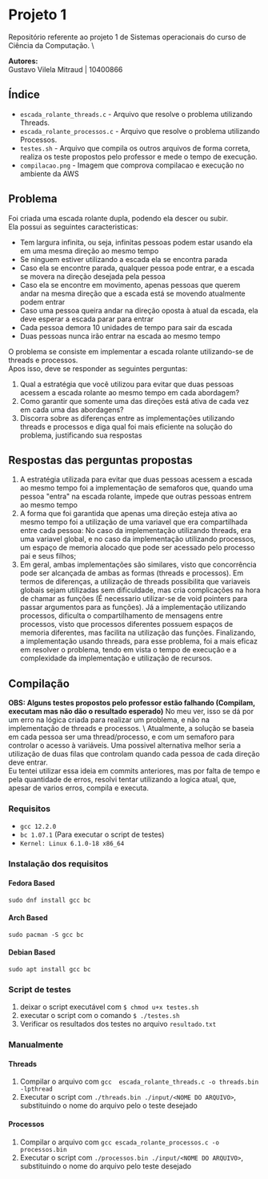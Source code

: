 # Projeto 1

Repositório referente ao projeto 1 de Sistemas operacionais do curso de Ciência da Computação. \

**Autores:**\
Gustavo Vilela Mitraud | 10400866

## Índice

- `escada_rolante_threads.c` - Arquivo que resolve o problema utilizando Threads.
- `escada_rolante_processos.c` - Arquivo que resolve o problema utilizando Processos.
- `testes.sh` - Arquivo que compila os outros arquivos de forma correta, realiza os teste propostos pelo professor e mede o tempo de execução.
- `compilacao.png` - Imagem que comprova compilacao e execução no ambiente da AWS

## Problema 

Foi criada uma escada rolante dupla, podendo ela descer ou subir. \
Ela possui as seguintes caracteristicas: 
- Tem largura infinita, ou seja, infinitas pessoas podem estar usando ela em uma mesma direção ao mesmo tempo 
- Se ninguem estiver utilizando a escada ela se encontra parada 
- Caso ela se encontre parada, qualquer pessoa pode entrar, e a escada se movera na direção desejada pela pessoa 
- Caso ela se encontre em movimento, apenas pessoas que querem andar na mesma direção que a escada está se movendo atualmente podem entrar 
- Caso uma pessoa queira andar na direção oposta à atual da escada, ela deve esperar a escada parar para entrar 
- Cada pessoa demora 10 unidades de tempo para sair da escada 
- Duas pessoas nunca irão entrar na escada ao mesmo tempo 

O problema se consiste em implementar a escada rolante utilizando-se de threads e processos. \
Apos isso, deve se responder as seguintes perguntas: 
1. Qual a estratégia que você utilizou para evitar que duas pessoas acessem a escada rolante ao mesmo tempo em cada abordagem?
2. Como garantir que somente uma das direções está ativa de cada vez em cada uma das abordagens?
3. Discorra sobre as diferenças entre as implementações utilizando threads e processos e diga qual foi mais eficiente na solução do problema, justificando sua respostas 

## Respostas das perguntas propostas

1. A estratégia utilizada para evitar que duas pessoas acessem a escada ao mesmo tempo foi a implementação de semaforos que, quando uma pessoa "entra" na escada rolante, impede que outras pessoas entrem ao mesmo tempo
2. A forma que foi garantida que apenas uma direção esteja ativa ao mesmo tempo foi a utilização de uma variavel que era compartilhada entre cada pessoa: No caso da implementação utilizando threads, era uma variavel global, e no caso da implementação utilizando processos, um espaço de memoria alocado que pode ser acessado pelo processo pai e seus filhos;
3. Em geral, ambas implementações são similares, visto que concorrência pode ser alcançada de ambas as formas (threads e processos). Em termos de diferenças, a utilização de threads possibilita que variaveis globais sejam utilizadas sem dificuldade, mas cria complicações na hora de chamar as funções (É necessario utilizar-se de void pointers para passar argumentos para as funções). Já a implementação utilizando processos, dificulta o compartilhamento de mensagens entre processos, visto que processos diferentes possuem espaços de memoria diferentes, mas facilita na utilização das funções. Finalizando, a implementação usando threads, para esse problema, foi a mais eficaz em resolver o problema, tendo em vista o tempo de execução e a complexidade da implementação e utilização de recursos. 

## Compilação

**OBS: Alguns testes propostos pelo professor estão falhando (Compilam, executam mas não dão o resultado esperado)**
No meu ver, isso se dá por um erro na lógica criada para realizar um problema, e não na implementação de threads e processos. \ 
Atualmente, a solução se baseia em cada pessoa ser uma thread/processo, e com um semaforo para controlar o acesso à variáveis. Uma possivel alternativa melhor seria a utilização de duas filas que controlam quando cada pessoa de cada direção deve entrar. \
Eu tentei utilizar essa ideia em commits anteriores, mas por falta de tempo e pela quantidade de erros, resolvi tentar utilizando a logica atual, que, apesar de varios erros, compila e executa. 

### Requisitos

- `gcc 12.2.0`
- `bc 1.07.1` (Para executar o script de testes)
- `Kernel: Linux 6.1.0-18 x86_64`

### Instalação dos requisitos 

#### Fedora Based

`sudo dnf install gcc bc`

#### Arch Based 

`sudo pacman -S gcc bc`

#### Debian Based 

`sudo apt install gcc bc`

### Script de testes

1. deixar o script executável com `$ chmod u+x testes.sh`
2. executar o script com o comando `$ ./testes.sh`
3. Verificar os resultados dos testes no arquivo `resultado.txt`

### Manualmente 

#### Threads 

1. Compilar o arquivo com `gcc  escada_rolante_threads.c -o threads.bin -lpthread` 
2. Executar o script com `./threads.bin ./input/<NOME DO ARQUIVO>`, substituindo o nome do arquivo pelo o teste desejado 

#### Processos 

1. Compilar o arquivo com `gcc escada_rolante_processos.c -o processos.bin`
2. Executar o script com `./processos.bin ./input/<NOME DO ARQUIVO>`, substituindo o nome do arquivo pelo teste desejado 
 
